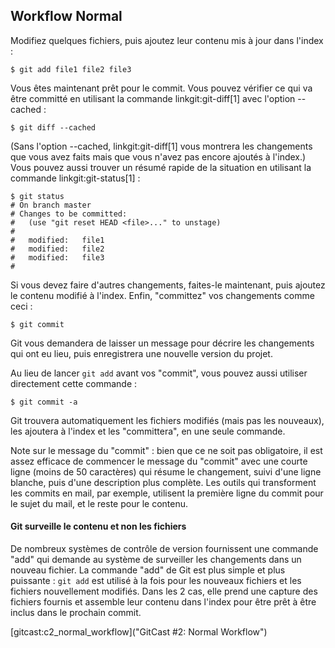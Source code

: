 ## Workflow Normal ##

Modifiez quelques fichiers, puis ajoutez leur contenu mis à jour dans
l'index :

    $ git add file1 file2 file3

Vous êtes maintenant prêt pour le commit. Vous pouvez vérifier ce qui
va être committé en utilisant la commande linkgit:git-diff[1] avec
l'option --cached :

    $ git diff --cached

(Sans l'option --cached, linkgit:git-diff[1] vous montrera les
changements que vous avez faits mais que vous n'avez pas encore
ajoutés à l'index.) Vous pouvez aussi trouver un résumé rapide
de la situation en utilisant la commande linkgit:git-status[1] :

    $ git status
    # On branch master
    # Changes to be committed:
    #   (use "git reset HEAD <file>..." to unstage)
    #
    #	modified:   file1
    #	modified:   file2
    #	modified:   file3
    #

Si vous devez faire d'autres changements, faites-le maintenant, puis
ajoutez le contenu modifié à l'index. Enfin, "committez" vos
changements comme ceci :

    $ git commit

Git vous demandera de laisser un message pour décrire les changements
qui ont eu lieu, puis enregistrera une nouvelle version du projet.

Au lieu de lancer `git add` avant vos "commit", vous pouvez aussi
utiliser directement cette commande :

    $ git commit -a

Git trouvera automatiquement les fichiers modifiés (mais pas les nouveaux), 
les ajoutera à l'index et les "committera", en une seule commande.

Note sur le message du "commit" : bien que ce ne soit pas
obligatoire, il est assez efficace de commencer le message du "commit"
avec une courte ligne (moins de 50 caractères) qui résume le
changement, suivi d'une ligne blanche, puis d'une description plus
complète. Les outils qui transforment les commits en mail, par
exemple, utilisent la première ligne du commit pour le sujet du
mail, et le reste pour le contenu.

#### Git surveille le contenu et non les fichiers ####

De nombreux systèmes de contrôle de version fournissent une commande
"add" qui demande au système de surveiller les changements dans
un nouveau fichier. La commande "add" de Git est plus simple et plus puissante :
 `git add` est utilisé à la fois pour les nouveaux fichiers et les fichiers 
nouvellement modifiés. Dans les 2 cas, elle prend une capture des fichiers
fournis et assemble leur contenu dans l'index pour être prêt à être
inclus dans le prochain commit.

[gitcast:c2_normal_workflow]("GitCast #2: Normal Workflow")
